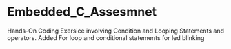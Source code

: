 # Embedded_C_Assesmnet
Hands-On Coding Exersice involving Condition and Looping Statements and operators.
Added For loop and conditional statements for led blinking